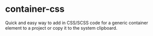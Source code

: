 # container-css

Quick and easy way to add in CSS/SCSS code for a generic container element to a project or copy it to the system clipboard.